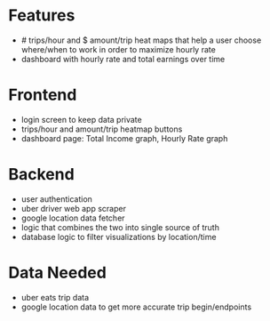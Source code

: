 # Features
- \# trips/hour and $ amount/trip heat maps that help a user choose where/when to work in order to maximize hourly rate
- dashboard with hourly rate and total earnings over time

# Frontend
- login screen to keep data private
- trips/hour and amount/trip heatmap buttons
- dashboard page: Total Income graph, Hourly Rate graph

# Backend
- user authentication
- uber driver web app scraper
- google location data fetcher
- logic that combines the two into single source of truth
- database logic to filter visualizations by location/time

# Data Needed
- uber eats trip data
- google location data to get more accurate trip begin/endpoints

